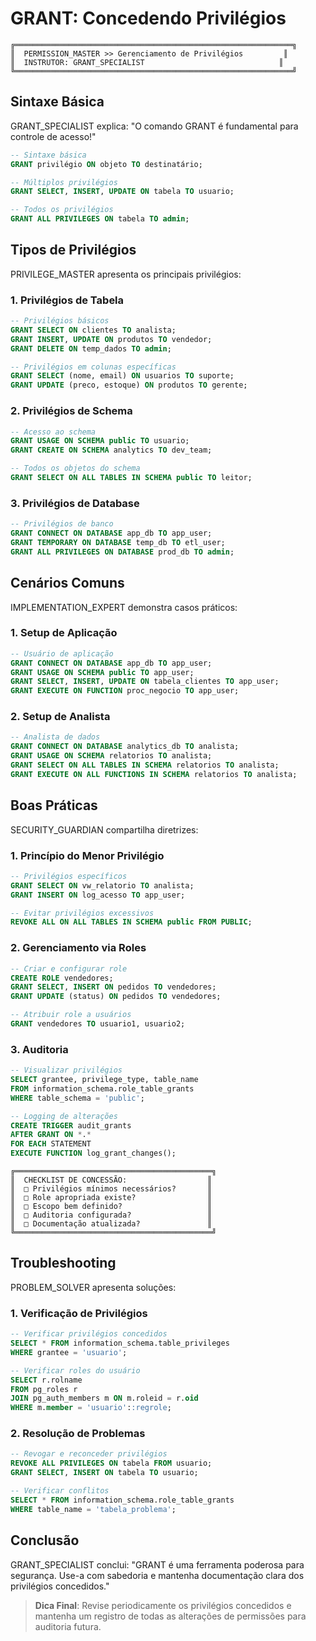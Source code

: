 # GRANT: Concedendo Privilégios

```ascii
╔══════════════════════════════════════════════════════════════╗
║  PERMISSION_MASTER >> Gerenciamento de Privilégios         ║
║  INSTRUTOR: GRANT_SPECIALIST                              ║
╚══════════════════════════════════════════════════════════════╝
```

## Sintaxe Básica

GRANT_SPECIALIST explica: "O comando GRANT é fundamental para controle de acesso!"

```sql
-- Sintaxe básica
GRANT privilégio ON objeto TO destinatário;

-- Múltiplos privilégios
GRANT SELECT, INSERT, UPDATE ON tabela TO usuario;

-- Todos os privilégios
GRANT ALL PRIVILEGES ON tabela TO admin;
```

## Tipos de Privilégios

PRIVILEGE_MASTER apresenta os principais privilégios:

### 1. Privilégios de Tabela

```sql
-- Privilégios básicos
GRANT SELECT ON clientes TO analista;
GRANT INSERT, UPDATE ON produtos TO vendedor;
GRANT DELETE ON temp_dados TO admin;

-- Privilégios em colunas específicas
GRANT SELECT (nome, email) ON usuarios TO suporte;
GRANT UPDATE (preco, estoque) ON produtos TO gerente;
```

### 2. Privilégios de Schema

```sql
-- Acesso ao schema
GRANT USAGE ON SCHEMA public TO usuario;
GRANT CREATE ON SCHEMA analytics TO dev_team;

-- Todos os objetos do schema
GRANT SELECT ON ALL TABLES IN SCHEMA public TO leitor;
```

### 3. Privilégios de Database

```sql
-- Privilégios de banco
GRANT CONNECT ON DATABASE app_db TO app_user;
GRANT TEMPORARY ON DATABASE temp_db TO etl_user;
GRANT ALL PRIVILEGES ON DATABASE prod_db TO admin;
```

## Cenários Comuns

IMPLEMENTATION_EXPERT demonstra casos práticos:

### 1. Setup de Aplicação

```sql
-- Usuário de aplicação
GRANT CONNECT ON DATABASE app_db TO app_user;
GRANT USAGE ON SCHEMA public TO app_user;
GRANT SELECT, INSERT, UPDATE ON tabela_clientes TO app_user;
GRANT EXECUTE ON FUNCTION proc_negocio TO app_user;
```

### 2. Setup de Analista

```sql
-- Analista de dados
GRANT CONNECT ON DATABASE analytics_db TO analista;
GRANT USAGE ON SCHEMA relatorios TO analista;
GRANT SELECT ON ALL TABLES IN SCHEMA relatorios TO analista;
GRANT EXECUTE ON ALL FUNCTIONS IN SCHEMA relatorios TO analista;
```

## Boas Práticas

SECURITY_GUARDIAN compartilha diretrizes:

### 1. Princípio do Menor Privilégio

```sql
-- Privilégios específicos
GRANT SELECT ON vw_relatorio TO analista;
GRANT INSERT ON log_acesso TO app_user;

-- Evitar privilégios excessivos
REVOKE ALL ON ALL TABLES IN SCHEMA public FROM PUBLIC;
```

### 2. Gerenciamento via Roles

```sql
-- Criar e configurar role
CREATE ROLE vendedores;
GRANT SELECT, INSERT ON pedidos TO vendedores;
GRANT UPDATE (status) ON pedidos TO vendedores;

-- Atribuir role a usuários
GRANT vendedores TO usuario1, usuario2;
```

### 3. Auditoria

```sql
-- Visualizar privilégios
SELECT grantee, privilege_type, table_name
FROM information_schema.role_table_grants
WHERE table_schema = 'public';

-- Logging de alterações
CREATE TRIGGER audit_grants
AFTER GRANT ON *.* 
FOR EACH STATEMENT 
EXECUTE FUNCTION log_grant_changes();
```

```ascii
╔════════════════════════════════════════════╗
║  CHECKLIST DE CONCESSÃO:                  ║
║  □ Privilégios mínimos necessários?       ║
║  □ Role apropriada existe?                ║
║  □ Escopo bem definido?                   ║
║  □ Auditoria configurada?                 ║
║  □ Documentação atualizada?               ║
╚════════════════════════════════════════════╝
```

## Troubleshooting

PROBLEM_SOLVER apresenta soluções:

### 1. Verificação de Privilégios

```sql
-- Verificar privilégios concedidos
SELECT * FROM information_schema.table_privileges
WHERE grantee = 'usuario';

-- Verificar roles do usuário
SELECT r.rolname
FROM pg_roles r
JOIN pg_auth_members m ON m.roleid = r.oid
WHERE m.member = 'usuario'::regrole;
```

### 2. Resolução de Problemas

```sql
-- Revogar e reconceder privilégios
REVOKE ALL PRIVILEGES ON tabela FROM usuario;
GRANT SELECT, INSERT ON tabela TO usuario;

-- Verificar conflitos
SELECT * FROM information_schema.role_table_grants
WHERE table_name = 'tabela_problema';
```

## Conclusão

GRANT_SPECIALIST conclui: "GRANT é uma ferramenta poderosa para segurança. Use-a com sabedoria e mantenha documentação clara dos privilégios concedidos."

> **Dica Final**: Revise periodicamente os privilégios concedidos e mantenha um registro de todas as alterações de permissões para auditoria futura.